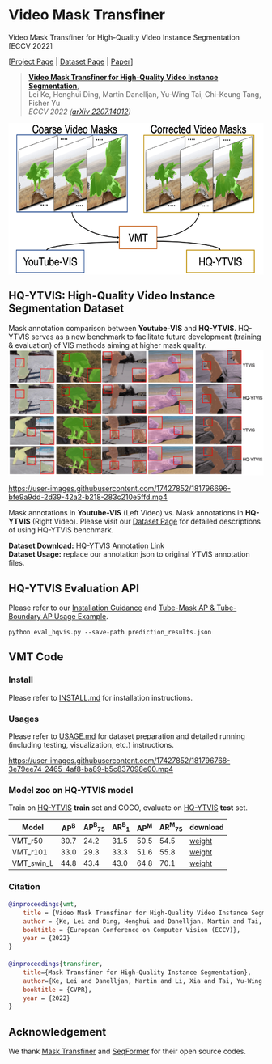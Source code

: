 # Video Mask Transfiner
Video Mask Transfiner for High-Quality Video Instance Segmentation [ECCV 2022]

[[Project Page](https://www.vis.xyz/pub/vmt/) | [Dataset Page](https://www.vis.xyz/data/hqvis/) | [Paper](https://arxiv.org/abs/2207.14012)\]

> [**Video Mask Transfiner for High-Quality Video Instance Segmentation**](http://arxiv.org/abs/2207.14012),               
> Lei Ke, Henghui Ding, Martin Danelljan, Yu-Wing Tai, Chi-Keung Tang, Fisher Yu             
> *ECCV 2022 ([arXiv 2207.14012](https://arxiv.org/abs/2207.14012))*         

<p align="center"> <img src='figures/vmt_banner_img.png' align="center" height="300px"> </p>

## HQ-YTVIS: High-Quality Video Instance Segmentation Dataset
Mask annotation comparison between **Youtube-VIS** and **HQ-YTVIS**. HQ-YTVIS serves as a new benchmark to facilitate future development (training & evaluation) of VIS methods aiming at higher mask quality.
<img src="figures/dataset_compare_s.png" width="830"/>
<!-- <img src="figures/data1_new.gif" width="830"/> -->

https://user-images.githubusercontent.com/17427852/181796696-bfe9a9dd-2d39-42a2-b218-283c210e5ffd.mp4

Mask annotations in **Youtube-VIS** (Left Video) vs. Mask annotations in **HQ-YTVIS** (Right Video). Please visit our [Dataset Page](https://www.vis.xyz/data/hqvis/) for detailed descriptions of using HQ-YTVIS benchmark.

**Dataset Download:** [HQ-YTVIS Annotation Link](https://drive.google.com/drive/folders/1ZU8_qO8HnJ_-vvxIAn8-_kJ4xtOdkefh?usp=sharing)\
**Dataset Usage:** replace our annotation json to original YTVIS annotation files.

## HQ-YTVIS Evaluation API
Please refer to our [Installation Guidance](cocoapi_hq/) and [Tube-Mask AP & Tube-Boundary AP Usage Example](eval_hqvis.py).

```
python eval_hqvis.py --save-path prediction_results.json
```

## VMT Code

### Install

Please refer to [INSTALL.md](INSTALL.md) for installation instructions.

### Usages

Please refer to [USAGE.md](USAGE.md) for dataset preparation and detailed running (including testing, visualization, etc.) instructions.

https://user-images.githubusercontent.com/17427852/181796768-3e79ee74-2465-4af8-ba89-b5c837098e00.mp4

### Model zoo on HQ-YTVIS model

Train on [HQ-YTVIS](https://www.vis.xyz/data/hqvis/) **train** set and COCO, evaluate on [HQ-YTVIS](https://www.vis.xyz/data/hqvis/) **test** set.       

| Model                                                        | AP<sup>B</sup>   | AP<sup>B</sup><sub>75</sub> | AR<sup>B</sup><sub>1</sub> | AP<sup>M</sup>  | AR<sup>M</sup><sub>75</sub> | download                                                    |
| ------------------------------------------------------------ | ---- | ---- | ---- | ---- | ---- | ------------------------------------------------------------ |
| VMT_r50 | 30.7 | 24.2 | 31.5 | 50.5 | 54.5 | [weight](https://drive.google.com/file/d/1e9hKCC-pAGB-wSO0_qyUNoEe-5XzRocz/view?usp=sharing) |
| VMT_r101 | 33.0 | 29.3 | 33.3 | 51.6 | 55.8 | [weight](https://drive.google.com/file/d/1TQs_meDaomLz56xCjAZKT1BNtS3K3sla/view?usp=sharing) |
| VMT_swin_L | 44.8 | 43.4 | 43.0 | 64.8 | 70.1 | [weight](https://drive.google.com/file/d/13cDni9olYd6-xdURQMWstsW0VLbkgIKt/view?usp=sharing) |

### Citation

```bibtex
@inproceedings{vmt,
    title = {Video Mask Transfiner for High-Quality Video Instance Segmentation},
    author = {Ke, Lei and Ding, Henghui and Danelljan, Martin and Tai, Yu-Wing and Tang, Chi-Keung and Yu, Fisher},
    booktitle = {European Conference on Computer Vision (ECCV)},
    year = {2022}
}

@inproceedings{transfiner,
    title={Mask Transfiner for High-Quality Instance Segmentation},
    author={Ke, Lei and Danelljan, Martin and Li, Xia and Tai, Yu-Wing and Tang, Chi-Keung and Yu, Fisher},
    booktitle = {CVPR},
    year = {2022}
} 
```

## Acknowledgement
We thank [Mask Transfiner](https://github.com/SysCV/transfiner) and [SeqFormer](https://github.com/wjf5203/SeqFormer) for their open source codes.
